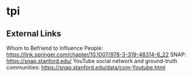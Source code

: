# tpi
## External Links
Whom to Befriend to Influence People: https://link.springer.com/chapter/10.1007/978-3-319-48314-6_22
SNAP: https://snap.stanford.edu/
YouTube social network and ground-truth communities: https://snap.stanford.edu/data/com-Youtube.html
